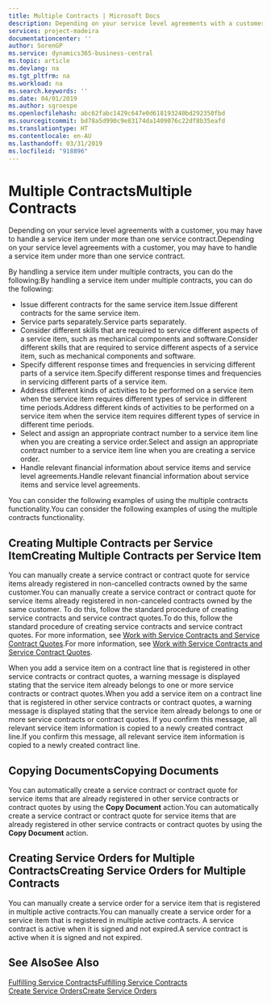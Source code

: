 ```yaml
---
title: Multiple Contracts | Microsoft Docs
description: Depending on your service level agreements with a customer, you may have to handle a service item under more than one service contract.
services: project-madeira
documentationcenter: ''
author: SorenGP
ms.service: dynamics365-business-central
ms.topic: article
ms.devlang: na
ms.tgt_pltfrm: na
ms.workload: na
ms.search.keywords: ''
ms.date: 04/01/2019
ms.author: sgroespe
ms.openlocfilehash: abc62fabc1429c647e0d618193240bd292350fbd
ms.sourcegitcommit: bd78a5d990c9e83174da1409076c22df8b35eafd
ms.translationtype: HT
ms.contentlocale: en-AU
ms.lasthandoff: 03/31/2019
ms.locfileid: "918896"
---
```

# <a name="multiple-contracts"></a><span data-ttu-id="5c153-103">Multiple Contracts</span><span class="sxs-lookup"><span data-stu-id="5c153-103">Multiple Contracts</span></span>
<span data-ttu-id="5c153-104">Depending on your service level agreements with a customer, you may have to handle a service item under more than one service contract.</span><span class="sxs-lookup"><span data-stu-id="5c153-104">Depending on your service level agreements with a customer, you may have to handle a service item under more than one service contract.</span></span>  
  
<span data-ttu-id="5c153-105">By handling a service item under multiple contracts, you can do the following:</span><span class="sxs-lookup"><span data-stu-id="5c153-105">By handling a service item under multiple contracts, you can do the following:</span></span>  
  
* <span data-ttu-id="5c153-106">Issue different contracts for the same service item.</span><span class="sxs-lookup"><span data-stu-id="5c153-106">Issue different contracts for the same service item.</span></span>  
* <span data-ttu-id="5c153-107">Service parts separately.</span><span class="sxs-lookup"><span data-stu-id="5c153-107">Service parts separately.</span></span>  
* <span data-ttu-id="5c153-108">Consider different skills that are required to service different aspects of a service item, such as mechanical components and software.</span><span class="sxs-lookup"><span data-stu-id="5c153-108">Consider different skills that are required to service different aspects of a service item, such as mechanical components and software.</span></span>  
* <span data-ttu-id="5c153-109">Specify different response times and frequencies in servicing different parts of a service item.</span><span class="sxs-lookup"><span data-stu-id="5c153-109">Specify different response times and frequencies in servicing different parts of a service item.</span></span>  
* <span data-ttu-id="5c153-110">Address different kinds of activities to be performed on a service item when the service item requires different types of service in different time periods.</span><span class="sxs-lookup"><span data-stu-id="5c153-110">Address different kinds of activities to be performed on a service item when the service item requires different types of service in different time periods.</span></span>  
* <span data-ttu-id="5c153-111">Select and assign an appropriate contract number to a service item line when you are creating a service order.</span><span class="sxs-lookup"><span data-stu-id="5c153-111">Select and assign an appropriate contract number to a service item line when you are creating a service order.</span></span>  
* <span data-ttu-id="5c153-112">Handle relevant financial information about service items and service level agreements.</span><span class="sxs-lookup"><span data-stu-id="5c153-112">Handle relevant financial information about service items and service level agreements.</span></span>  
  
<span data-ttu-id="5c153-113">You can consider the following examples of using the multiple contracts functionality.</span><span class="sxs-lookup"><span data-stu-id="5c153-113">You can consider the following examples of using the multiple contracts functionality.</span></span>  
  
## <a name="creating-multiple-contracts-per-service-item"></a><span data-ttu-id="5c153-114">Creating Multiple Contracts per Service Item</span><span class="sxs-lookup"><span data-stu-id="5c153-114">Creating Multiple Contracts per Service Item</span></span>  
<span data-ttu-id="5c153-115">You can manually create a service contract or contract quote for service items already registered in non-cancelled contracts owned by the same customer.</span><span class="sxs-lookup"><span data-stu-id="5c153-115">You can manually create a service contract or contract quote for service items already registered in non-canceled contracts owned by the same customer.</span></span> <span data-ttu-id="5c153-116">To do this, follow the standard procedure of creating service contracts and service contract quotes.</span><span class="sxs-lookup"><span data-stu-id="5c153-116">To do this, follow the standard procedure of creating service contracts and service contract quotes.</span></span> <span data-ttu-id="5c153-117">For more information, see [Work with Service Contracts and Service Contract Quotes](service-how-to-create-service-contracts-and-service-contract-quotes.md).</span><span class="sxs-lookup"><span data-stu-id="5c153-117">For more information, see [Work with Service Contracts and Service Contract Quotes](service-how-to-create-service-contracts-and-service-contract-quotes.md).</span></span>  
  
<span data-ttu-id="5c153-118">When you add a service item on a contract line that is registered in other service contracts or contract quotes, a warning message is displayed stating that the service item already belongs to one or more service contracts or contract quotes.</span><span class="sxs-lookup"><span data-stu-id="5c153-118">When you add a service item on a contract line that is registered in other service contracts or contract quotes, a warning message is displayed stating that the service item already belongs to one or more service contracts or contract quotes.</span></span> <span data-ttu-id="5c153-119">If you confirm this message, all relevant service item information is copied to a newly created contract line.</span><span class="sxs-lookup"><span data-stu-id="5c153-119">If you confirm this message, all relevant service item information is copied to a newly created contract line.</span></span>  
  
## <a name="copying-documents"></a><span data-ttu-id="5c153-120">Copying Documents</span><span class="sxs-lookup"><span data-stu-id="5c153-120">Copying Documents</span></span>  
<span data-ttu-id="5c153-121">You can automatically create a service contract or contract quote for service items that are already registered in other service contracts or contract quotes by using the **Copy Document** action.</span><span class="sxs-lookup"><span data-stu-id="5c153-121">You can automatically create a service contract or contract quote for service items that are already registered in other service contracts or contract quotes by using the **Copy Document** action.</span></span>  
  
## <a name="creating-service-orders-for-multiple-contracts"></a><span data-ttu-id="5c153-122">Creating Service Orders for Multiple Contracts</span><span class="sxs-lookup"><span data-stu-id="5c153-122">Creating Service Orders for Multiple Contracts</span></span>  
<span data-ttu-id="5c153-123">You can manually create a service order for a service item that is registered in multiple active contracts.</span><span class="sxs-lookup"><span data-stu-id="5c153-123">You can manually create a service order for a service item that is registered in multiple active contracts.</span></span> <span data-ttu-id="5c153-124">A service contract is active when it is signed and not expired.</span><span class="sxs-lookup"><span data-stu-id="5c153-124">A service contract is active when it is signed and not expired.</span></span>  
  
## <a name="see-also"></a><span data-ttu-id="5c153-125">See Also</span><span class="sxs-lookup"><span data-stu-id="5c153-125">See Also</span></span>  
[<span data-ttu-id="5c153-126">Fulfilling Service Contracts</span><span class="sxs-lookup"><span data-stu-id="5c153-126">Fulfilling Service Contracts</span></span>](service-fulfill-service-contracts.md)  
[<span data-ttu-id="5c153-127">Create Service Orders</span><span class="sxs-lookup"><span data-stu-id="5c153-127">Create Service Orders</span></span>](service-how-to-create-service-orders.md)  
